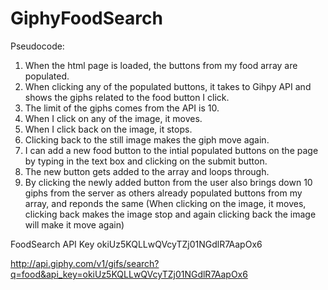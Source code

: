# GiphyFoodSearch

Pseudocode:

1. When the html page is loaded, the buttons from my food array are populated.
2. When clicking any of the populated buttons, it takes to Gihpy API and shows the giphs related to the food button I click.
3. The limit of the giphs comes from the API is 10.
4. When I click on any of the image, it moves.
5. When I click back on the image, it stops.
6. Clicking back to the still image makes the giph move again.
7. I can add a new food button to the intial populated buttons on the page by typing in the text box and clicking on the submit button.
8. The new button gets added to the array and loops through.
9. By clicking the newly added button from the user also brings down 10 giphs from the server as others already populated buttons from my array, and reponds the same (When clicking on the image, it moves, clicking back makes the image stop and again clicking back the image will make it move again)

FoodSearch API Key
okiUz5KQLLwQVcyTZj01NGdlR7AapOx6

http://api.giphy.com/v1/gifs/search?q=food&api_key=okiUz5KQLLwQVcyTZj01NGdlR7AapOx6